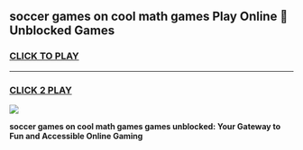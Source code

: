 
## soccer games on cool math games Play Online 👋 Unblocked Games
<h3>
<a href="https://news.freeplayer.one?title=soccer_games_on_cool_math_games&ref=17CMG">CLICK TO PLAY</a></h3>
<hr>

<h3>
<a href="https://news.freeplayer.one?title=soccer_games_on_cool_math_games&ref=17CMG">CLICK 2 PLAY</a>
  
</h3>

<a href="https://news.freeplayer.one?title=soccer_games_on_cool_math_games&ref=17CMG/"><img src="https://clearcache.store/games.png"></a>


**soccer games on cool math games games unblocked: Your Gateway to Fun and Accessible Online Gaming**
